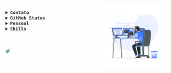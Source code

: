 <img align="right" style="width:40%;" src="https://github.com/luiz-fg/luiz-fg/blob/main/Asset/img/Programmer.svg" />

<br>
<details align="left" >
  <summary><b> <samp> Contato </samp></b></summary>
  <samp>
   :email:&nbsp;<a href=mailto:luiz.gomes@universo.univates.br?subject="Contato Profissional - atráves do github">Enviar e-mail</a>
   </samp>
</details>

<details align="left">
  <summary><b> <samp> GitHub Status</samp></b></summary>
 
  <img
  align="left"
  height="175"
  src="https://github-readme-stats.vercel.app/api?username=luiz-fg&count_private=true&show_icons=true&include_all_commits&icon_color=ff6e4a&text_color=a3c9a7&title_color=5c5259&custom_title=Luiz-fg&hide_border=true"
/>
</details>
 

<details align="left">
  <summary><b> <samp> Pessoal </samp></b></summary>
  <samp>
    <br/>
    <p>:robot: Luiz Fernando</p>
    <p>:student: Pós Graduação em Desenvolvimento Full Stack - <a href="http://online.pucrs.br">PUCRS</a></p>
    <p><i>Início: 2022</i></p>
    <p>:student: Análise e Desenvolvimento de Sistemas - <a href="http://www.univates.br">Univates</a></p>
    <p><i>Formado: 12/01/2022</i></p>
    <p>:musical_note: AC:zap:DC lover </p>
    <p>:blue_book: De tudo um pouco </p>
    <p>:clapper: Filmes - Séries - Documentários</p>
    <p>:small_airplane: Viajar  -  :bicyclist: Pedalar  -  :coffee: coffee of course</p>
   </samp>
  
  
</details>

<details align="left">
  <summary><b> <samp> Skills </samp></b></summary>
  <samp>
      <br>
      <img  style="width:4%;" src="https://github.com/luiz-fg/luiz-fg/blob/main/Asset/icons/java.svg" />&nbsp;&nbsp;
      <img  style="width:4%;" src="https://github.com/luiz-fg/luiz-fg/blob/main/Asset/icons/mysql.svg" />&nbsp;&nbsp;
      <img  style="width:4%;" src="https://github.com/luiz-fg/luiz-fg/blob/main/Asset/icons/html5.svg" />&nbsp;&nbsp;
      <img  style="width:4%;" src="https://github.com/luiz-fg/luiz-fg/blob/main/Asset/icons/css3.svg" />&nbsp;&nbsp;
      <img  style="width:4%;" src="https://github.com/luiz-fg/luiz-fg/blob/main/Asset/icons/javascript.svg" />
   </samp>
</details>
        
<br>
<br>
<br>

    
    
<img align="center" style="width:3%; user-select: none;" src="https://github.com/luiz-fg/luiz-fg/blob/main/Asset/img/jacare.png" /> 



<!--
**luiz-fg/luiz-fg** is a ✨ _special_ ✨ repository because its `README.md` (this file) appears on your GitHub profile.

Here are some ideas to get you started:

- 🔭 I’m currently working on ...
- 🌱 I’m currently learning ...
- 👯 I’m looking to collaborate on ...
- 🤔 I’m looking for help with ...
- 💬 Ask me about ...
- 📫 How to reach me: ...
- 😄 Pronouns: ...
- ⚡ Fun fact: ...
-->
